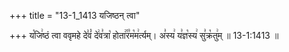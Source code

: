 +++
title = "13-1_1413 यजिष्ठन् त्वा"

+++
य꣡जि꣢ष्ठं त्वा ववृमहे दे꣣वं꣡ दे꣢व꣣त्रा꣡ होता꣢꣯र꣣म꣡म꣢र्त्यम्। अ꣣स्य꣢ य꣣ज्ञ꣡स्य꣢ सु꣣क्र꣡तु꣢म् ॥ 13-1:1413 ॥